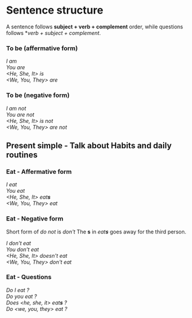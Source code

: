 # Sentence structure  

A sentence follows **subject + verb + complement** order, while questions follows **verb + subject + complement*.  

### To be (affermative form)

*I am*  
*You are*  
*<He, She, It> is*  
*<We, You, They> are*  

### To be (negative form)  

*I am not*  
*You are not*  
*<He, She, It> is not*  
*<We, You, They> are not*  

## Present simple - Talk about Habits and daily routines

### Eat - Affermative form

*I eat*  
*You eat*  
*<He, She, It> eat**s***  
*<We, You, They> eat*  

### Eat - Negative form  

Short form of *do not* is *don't* 
The **s** in *eat**s*** goes away for the third person.

*I don't eat*  
*You don't eat*  
*<He, She, It> doesn't eat*  
*<We, You, They> don't eat*  

### Eat - Questions  

*Do I eat ?*  
*Do you eat ?*  
*Does <he, she, it> eat**s** ?*  
*Do <we, you, they> eat ?*  

